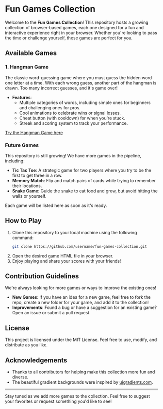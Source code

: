 # Fun Games Collection

Welcome to the **Fun Games Collection**! This repository hosts a growing collection of browser-based games, each one designed for a fun and interactive experience right in your browser. Whether you're looking to pass the time or challenge yourself, these games are perfect for you.

## Available Games

### 1. Hangman Game
The classic word-guessing game where you must guess the hidden word one letter at a time. With each wrong guess, another part of the hangman is drawn. Too many incorrect guesses, and it's game over!

- **Features**:
  - Multiple categories of words, including simple ones for beginners and challenging ones for pros.
  - Cool animations to celebrate wins or signal losses.
  - Cheat button (with cooldown) for when you're stuck.
  - Streak and scoring system to track your performance.

[Try the Hangman Game here](./hangman_game.html)

### Future Games
This repository is still growing! We have more games in the pipeline, including:
- **Tic Tac Toe**: A strategic game for two players where you try to be the first to get three in a row.
- **Memory Match**: Flip and match pairs of cards while trying to remember their locations.
- **Snake Game**: Guide the snake to eat food and grow, but avoid hitting the walls or yourself.

Each game will be listed here as soon as it's ready.

## How to Play
1. Clone this repository to your local machine using the following command:
    ```sh
    git clone https://github.com/username/fun-games-collection.git
    ```
2. Open the desired game HTML file in your browser.
3. Enjoy playing and share your scores with your friends!

## Contribution Guidelines
We're always looking for more games or ways to improve the existing ones!

- **New Games**: If you have an idea for a new game, feel free to fork the repo, create a new folder for your game, and add it to the collection!
- **Improvements**: Found a bug or have a suggestion for an existing game? Open an issue or submit a pull request.

## License
This project is licensed under the MIT License. Feel free to use, modify, and distribute as you like.

## Acknowledgements
- Thanks to all contributors for helping make this collection more fun and diverse.
- The beautiful gradient backgrounds were inspired by [uigradients.com](https://uigradients.com).

---

Stay tuned as we add more games to the collection. Feel free to suggest your favorites or request something you'd like to see!

